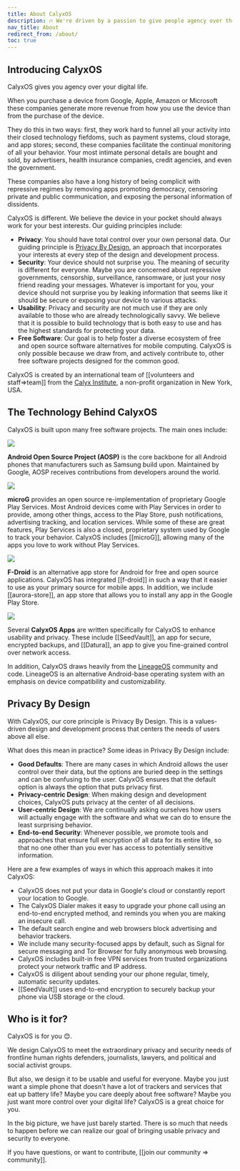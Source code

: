 ```yaml
---
title: About CalyxOS
description: 🔥 We're driven by a passion to give people agency over their digital lives
nav_title: About
redirect_from: /about/
toc: true
---
```


## Introducing CalyxOS

CalyxOS gives you agency over your digital life.

When you purchase a device from Google, Apple, Amazon or Microsoft these companies generate more revenue from how you use the device than from the purchase of the device.

They do this in two ways: first, they work hard to funnel all your activity into their closed technology fiefdoms, such as payment systems, cloud storage, and app stores; second, these companies facilitate the continual monitoring of all your behavior. Your most intimate personal details are bought and sold, by advertisers, health insurance companies, credit agencies, and even the government.

These companies also have a long history of being complicit with repressive regimes by removing apps promoting democracy, censoring private and public communication, and exposing the personal information of dissidents.

CalyxOS is different. We believe the device in your pocket should always work for your best interests. Our guiding principles include:

* **Privacy**: You should have total control over your own personal data. Our guiding principle is [Privacy By Design](#privacy-by-design), an approach that incorporates your interests at every step of the design and development process.
* **Security**: Your device should not surprise you. The meaning of security is different for everyone. Maybe you are concerned about repressive governments, censorship, surveillance, ransomware, or just your nosy friend reading your messages. Whatever is important for you, your device should not surprise you by leaking information that seems like it should be secure or exposing your device to various attacks.
* **Usability**: Privacy and security are not much use if they are only available to those who are already technologically savvy. We believe that it is possible to build technology that is both easy to use and has the highest standards for protecting your data.
* **Free Software**: Our goal is to help foster a diverse ecosystem of free and open source software alternatives for mobile computing. CalyxOS is only possible because we draw from, and actively contribute to, other free software projects designed for the common good.

CalyxOS is created by an international team of [[volunteers and staff=>team]] from the [Calyx Institute](https://calyxinstitute.org/), a non-profit organization in New York, USA.

## The Technology Behind CalyxOS

CalyxOS is built upon many free software projects. The main ones include:

<div class="feature small-img mt-lg" markdown="0">
  <img class="p-sm bg-shade" src="{{'/assets/images/logos/android.svg' | relative_url}}" />
  <p>
    <b>Android Open Source Project (AOSP)</b> is the core backbone for all Android phones that manufacturers such as Samsung build upon. Maintained by Google, AOSP receives contributions from developers around the world.
  </p>
</div>

<div class="feature small-img mt-lg" markdown="0">
  <img class="p-sm bg-shade" src="{{'/assets/images/logos/microg.svg' | relative_url}}" />
  <p>
    <b>microG</b> provides an open source re-implementation of proprietary Google Play Services. Most Android devices come with Play Services in order to provide, among other things, access to the Play Store, push notifications, advertising tracking, and location services. While some of these are great features, Play Services is also a closed, proprietary system used by Google to track your behavior. CalyxOS includes [[microG]], allowing many of the apps you love to work without Play Services.
  </p>
</div>

<div class="feature small-img mt-lg" markdown="0">
  <img class="p-sm bg-shade" src="{{'/assets/images/osapps/fdroid.png' | relative_url}}" />
  <p>
    <b>F-Droid</b> is an alternative app store for Android for free and open source applications. CalyxOS has integrated [[f-droid]] in such a way that it easier to use as your primary source for mobile apps. In addition, we include [[aurora-store]], an app store that allows you to install any app in the Google Play Store.
  </p>
</div>

<div class="feature small-img mt-lg mb-lg" markdown="0">
  <img class="p-sm bg-shade" src="{{'/assets/images/osapps/seedvault.png' | relative_url}}" />
  <p>
    Several <b>CalyxOS Apps</b> are written specifically for CalyxOS to enhance usability and privacy. These include [[SeedVault]], an app for secure, encrypted backups, and [[Datura]], an app to give you fine-grained control over network access.
  </p>
</div>

In addition, CalyxOS draws heavily from the [LineageOS](https://lineageos.org/) community and code. LineageOS is an alternative Android-base operating system with an emphasis on device compatibility and customizability.

## Privacy By Design

With CalyxOS, our core principle is Privacy By Design. This is a values-driven design and development process that centers the needs of users above all else.

What does this mean in practice? Some ideas in Privacy By Design include:

* **Good Defaults**: There are many cases in which Android allows the user control over their data, but the options are buried deep in the settings and can be confusing to the user. CalyxOS ensures that the default option is always the option that puts privacy first.
* **Privacy-centric Design**: When making design and development choices, CalyxOS puts privacy at the center of all decisions.
* **User-centric Design**: We are continually asking ourselves how users will actually engage with the software and what we can do to ensure the least surprising behavior.
* **End-to-end Security**: Whenever possible, we promote tools and approaches that ensure full encryption of all data for its entire life, so that no one other than you ever has access to potentially sensitive information.

Here are a few examples of ways in which this approach makes it into CalyxOS:

* CalyxOS does not put your data in Google's cloud or constantly report your location to Google.
* The CalyxOS Dialer makes it easy to upgrade your phone call using an end-to-end encrypted method, and reminds you when you are making an insecure call.
* The default search engine and web browsers block advertising and behavior trackers.
* We include many security-focused apps by default, such as Signal for secure messaging and Tor Browser for fully anonymous web browsing.
* CalyxOS includes built-in free VPN services from trusted organizations protect your network traffic and IP address.
* CalyxOS is diligent about sending your our phone regular, timely, automatic security updates.
* [[SeedVault]] uses end-to-end encryption to securely backup your phone via USB storage or the cloud.

## Who is it for?

CalyxOS is for you 😊.

We design CalyxOS to meet the extraordinary privacy and security needs of frontline human rights defenders, journalists, lawyers, and political and social activist groups.

But also, we design it to be usable and useful for everyone. Maybe you just want a simple phone that doesn't have a lot of trackers and services that eat up battery life? Maybe you care deeply about free software? Maybe you just want more control over your digital life? CalyxOS is a great choice for you.

In the big picture, we have just barely started. There is so much that needs to happen before we can realize our goal of bringing usable privacy and security to everyone.

If you have questions, or want to contribute, [[join our community => community]].
